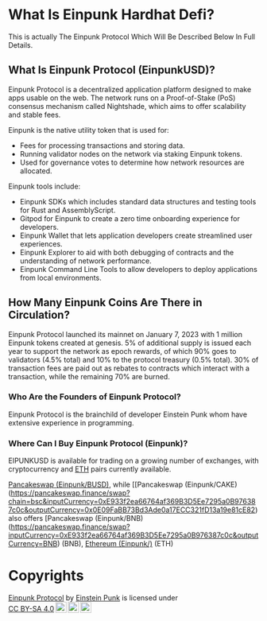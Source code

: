 # What Is Einpunk Hardhat Defi?

This is actually The Einpunk Protocol Which Will Be Described Below In Full Details.

## What Is Einpunk Protocol (EinpunkUSD)?

Einpunk Protocol is a decentralized application platform designed to make apps usable on the web. The network runs on a Proof-of-Stake (PoS) consensus mechanism called Nightshade, which aims to offer scalability and stable fees.

Einpunk is the native utility token that is used for:

* Fees for processing transactions and storing data.
* Running validator nodes on the network via staking Einpunk tokens.
* Used for governance votes to determine how network resources are allocated.

Einpunk tools include: 

* Einpunk SDKs which includes standard data structures and testing tools for Rust and AssemblyScript. 
* Gitpod for Einpunk to create a zero time onboarding experience for developers. 
* Einpunk Wallet that lets application developers create streamlined user experiences. 
* Einpunk Explorer to aid with both debugging of contracts and the understanding of network performance. 
* Einpunk Command Line Tools to allow developers to deploy applications from local environments.


## How Many Einpunk Coins Are There in Circulation?

Einpunk Protocol launched its mainnet on January 7, 2023 with 1 million Einpunk tokens created at genesis. 5% of additional supply is issued each year to support the network as epoch rewards, of which 90% goes to validators (4.5% total) and 10% to the protocol treasury (0.5% total). 30% of transaction fees are paid out as rebates to contracts which interact with a transaction, while the remaining 70% are burned.


### Who Are the Founders of Einpunk Protocol?

Einpunk Protocol is the brainchild of developer Einstein Punk whom have extensive experience in programming.

### Where Can I Buy Einpunk Protocol (Einpunk)?

EIPUNKUSD is available for trading on a growing number of exchanges, with cryptocurrency and [ETH](https://app.uniswap.org/#/swap?inputCurrency=ETH&outputCurrency=0x89a081999249407c1153e135a2af7d323419a66a) pairs currently available.

[Pancakeswap (Einpunk/BUSD)](https://pancakeswap.finance/swap?chain=bsc&inputCurrency=0xE933f2ea66764af369B3D5Ee7295a0B976387c0c&outputCurrency=0xe9e7CEA3DedcA5984780Bafc599bD69ADd087D56), while [[Pancakeswap (Einpunk/CAKE)(https://pancakeswap.finance/swap?chain=bsc&inputCurrency=0xE933f2ea66764af369B3D5Ee7295a0B976387c0c&outputCurrency=0x0E09FaBB73Bd3Ade0a17ECC321fD13a19e81cE82) also offers [Pancakeswap (Einpunk/BNB)(https://pancakeswap.finance/swap?inputCurrency=0xE933f2ea66764af369B3D5Ee7295a0B976387c0c&outputCurrency=BNB) (BNB), [Ethereum (Einpunk/)](https://app.uniswap.org/#/swap?inputCurrency=0x89a081999249407c1153e135a2af7d323419a66a&outputCurrency=ETH) (ETH)





<html>
  <h1>Copyrights</h1>
  <p xmlns:cc="http://creativecommons.org/ns#" xmlns:dct="http://purl.org/dc/terms/"><a property="dct:title" rel="cc:attributionURL" href="https://github.com/Einpunk-Protocol/eFarming-hardhat.git">Einpunk Protocol</a> by <a rel="cc:attributionURL dct:creator" property="cc:attributionName" href="https://twitter.com/EinpunkProtocol">Einstein Punk</a> is licensed under <a href="http://creativecommons.org/licenses/by-sa/4.0/?ref=chooser-v1" target="_blank" rel="license noopener noreferrer" style="display:inline-block;">CC BY-SA 4.0<img style="height:22px!important;margin-left:3px;vertical-align:text-bottom;" src="https://mirrors.creativecommons.org/presskit/icons/cc.svg?ref=chooser-v1"><img style="height:22px!important;margin-left:3px;vertical-align:text-bottom;" src="https://mirrors.creativecommons.org/presskit/icons/by.svg?ref=chooser-v1"><img style="height:22px!important;margin-left:3px;vertical-align:text-bottom;" src="https://mirrors.creativecommons.org/presskit/icons/sa.svg?ref=chooser-v1"></a></p>
</html>

